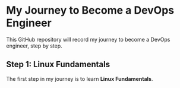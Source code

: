 # My Journey to Become a DevOps Engineer

This GitHub repository will record my journey to become a DevOps engineer, step by step.

## Step 1: Linux Fundamentals

The first step in my journey is to learn **Linux Fundamentals**.
